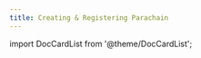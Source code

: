```yaml
---
title: Creating & Registering Parachain
---
```


import DocCardList from '@theme/DocCardList';

<DocCardList />